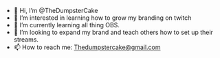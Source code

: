 - 👋 Hi, I’m @TheDumpsterCake
- 👀 I’m interested in learning how to grow my branding on twitch
- 🌱 I’m currently learning all thing OBS.
- 💞️ I’m looking to expand my brand and teach others how to set up their streams.
- 📫 How to reach me: Thedumpstercake@gmail.com

<!---
TheDumpsterCake/TheDumpsterCake is a ✨ special ✨ repository because its `README.md` (this file) appears on your GitHub profile.
You can click the Preview link to take a look at your changes.
--->
